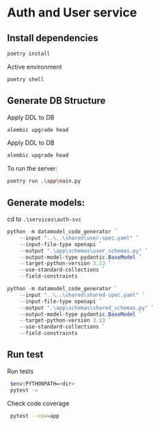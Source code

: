 # Auth and User service

## Install dependencies
```bash
poetry install
``` 
Active environment
```bash
poetry shell
``` 
## Generate DB Structure
Apply DDL to DB
```bash
alembic upgrade head
``` 
Apply DDL to DB 
```bash
alembic upgrade head
``` 
To run the server:
```bash
poetry run .\app\main.py
```

## Generate models:
cd to `.\services\auth-svc`
```powershell
python -m datamodel_code_generator `
    --input "..\..\shared\user-spec.yaml" `
    --input-file-type openapi `
    --output ".\app\schemas\user_schemas.py" `
    --output-model-type pydantic.BaseModel `
    --target-python-version 3.13 `
    --use-standard-collections `
    --field-constraints
```

```powershell
python -m datamodel_code_generator `
    --input "..\..\shared\shared-spec.yaml" `
    --input-file-type openapi `
    --output ".\app\schemas\shared_schemas.py" `
    --output-model-type pydantic.BaseModel `
    --target-python-version 3.13 `
    --use-standard-collections `
    --field-constraints
```

## Run test
Run tests
```bash
 $env:PYTHONPATH=<dir>
 pytest -v
```
Check code coverage
```bash
 pytest --cov=app
```